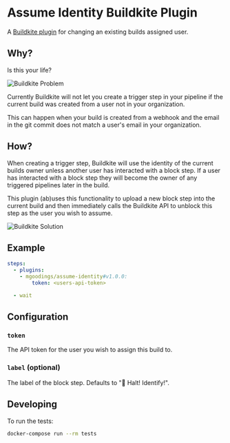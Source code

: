 # Assume Identity Buildkite Plugin

A [Buildkite plugin](https://buildkite.com/docs/agent/v3/plugins) for changing an existing builds assigned user.

## Why?

Is this your life?

![Buildkite Problem](https://i.imgur.com/A0WlLSr.png)

Currently Buildkite will not let you create a trigger step in your pipeline if the current build was created from a user not in your organization.

This can happen when your build is created from a webhook and the email in the git commit does not match a user's email in your organization.

## How?

When creating a trigger step, Buildkite will use the identity of the current builds owner unless another user has interacted with a block step. If a user has interacted with a block step they will become the owner of any triggered pipelines later in the build.

This plugin (ab)uses this functionality to upload a new block step into the current build and then immediately calls the Buildkite API to unblock this step as the user you wish to assume.

![Buildkite Solution](https://i.imgur.com/bPOeovq.png)

## Example

```yml
steps:
  - plugins:
    - mgoodings/assume-identity#v1.0.0:
        token: <users-api-token>

  - wait
```

## Configuration

### `token`

The API token for the user you wish to assign this build to.

### `label` (optional)

The label of the block step. Defaults to ":cop: Halt! Identify!".

## Developing

To run the tests:

```bash
docker-compose run --rm tests
```
